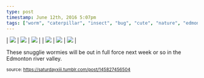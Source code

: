 ```yaml
---
type: post
timestamp: June 12th, 2016 5:07pm
tags: ["worm", "caterpillar", "insect", "bug", "cute", "nature", "edmonton", "summer", "larva", "photography"]
---
```


| <img src="https://saturdayxiii.github.io/media/145827456504_0.gif"/> | <img src="https://saturdayxiii.github.io/media/145827456504_1.jpg"/> | <img src="https://saturdayxiii.github.io/media/145827456504_2.jpg"/> |
| <img src="https://saturdayxiii.github.io/media/145827456504_3.jpg"/> | <img src="https://saturdayxiii.github.io/media/145827456504_4.jpg"/> | <img src="https://saturdayxiii.github.io/media/145827456504_5.jpg"/> |

These snugglie wormies will be out in full force next week or so in the Edmonton river valley.
 
  
<small>source: https://saturdayxiii.tumblr.com/post/145827456504</small>